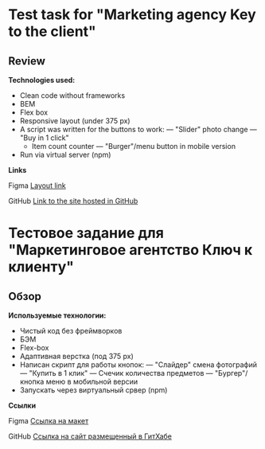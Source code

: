 # Test task for "Marketing agency Key to the client"

## Review

**Technologies used:**
* Clean code without frameworks
* BEM
* Flex box
* Responsive layout (under 375 px)
* A script was written for the buttons to work:
   — "Slider" photo change
   — "Buy in 1 click"
   - Item count counter
   — "Burger"/menu button in mobile version
* Run via virtual server (npm)

**Links**

Figma
[Layout link](https://www.figma.com/file/msHjTqEUzvNUSdrOGJrhfA/%D0%A2%D0%B5%D1%81%D1%82%D0%BE%D0%B2%D0%BE%D0%B5-%D0%B7%D0%B0%D0%B4%D0%B0%D0%BD%D0%B8%D0%B5-KeyClient-(Copy)?type=design&mode=design&t=H0IjNVUrWnh1uoq4-1)

GitHub
[Link to the site hosted in GitHub]()




# Тестовое задание для "Маркетинговое агентство Ключ к клиенту"

## Обзор

**Используемые технологии:**
* Чистый код без фреймворков
* БЭМ
* Flex-box
* Адаптивная верстка (под 375 px)
* Написан скрипт для работы кнопок:
  — "Слайдер" смена фотографий
  — "Купить в 1 клик"
  — Счечик количества предметов
  — "Бургер"/кнопка меню в мобильной версии
* Запускать через виртуальный срвер (npm)

**Ссылки**

Figma
[Ссылка на макет](https://www.figma.com/file/msHjTqEUzvNUSdrOGJrhfA/%D0%A2%D0%B5%D1%81%D1%82%D0%BE%D0%B2%D0%BE%D0%B5-%D0%B7%D0%B0%D0%B4%D0%B0%D0%BD%D0%B8%D0%B5-KeyClient-(Copy)?type=design&mode=design&t=H0IjNVUrWnh1uoq4-1)

GitHub
[Ссылка на сайт размещенный в ГитХабе]()
